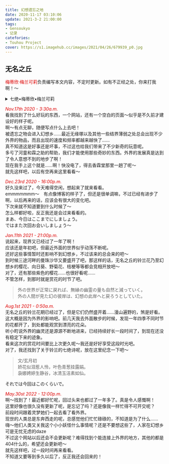 ```yaml
---
title: 幻想遗忘之地
date: 2020-11-17 03:10:06
update: 2021-3-2 21:00:00
tags:
- Gensoukyo
- 记录
catefories: 
- Touhou Project
cover: https://s1.imagehub.cc/images/2021/04/26/679939_p0.jpg
---
```


## 无名之丘

<font color="#dd0000">梅蒂欣·梅兰可莉</font>负责编写本文内容，不定时更新。如有不正经之处，你来打我啊！～  

<details>
<summary>七绝•梅蒂欣•梅兰可莉</summary>
文/夢月逸轩<br />
暗香藏蕴舞悠扬，怅惘孤独月夜凉。<br />  
抵死伶俜贪怨泣，时闲寂寞况忧伤。<br />
</details>

<font color="#dd0000"><i>Nov.17th 2020 - 3:30a.m.</i></font><br />
看我找到了什么好玩的东西，一个网站，还有一个空白的页面～似乎是不久前才建设好的样子呢。  
啊～有点无聊，随便写点什么上去吧！  
被遗忘之物会进入幻想乡……最近无缘塚以及其他一些结界薄弱之处总会出现不少外界的物品，而且出现的速度和频率都越来越快了……  
真不知道这是好事还是坏事，不过这也给我们带来了不少新奇的玩意呢。  
多亏了河童和霖之助的帮助，我们才能使用那些奇妙的东西。外界的发展真是达到了令人意想不到的地步了啊！  
现在我手上这个就是……啊！快没电了，得去香霖堂那里一趟了呢～  
就先这样吧，以后有空再来这里看看～  

<font color="#dd0000"><i>Dec.23rd 2020 - 16:00p.m.</i></font><br />
好久没来过了，今天难得空闲，想起来了就来看看。  
emmmmmmm～　有点像博客的样子了，但还是很单调嘛，不过已经有进步了啊，以后再来的话，应该会有很大的变化吧。  
下次来就不知道要到什么时候了～  
怎么样都好啦，反正我还是会过来看看的。  
まあ、今日はここまでにしましょう。  
ではまた次回お会いしましょう～  

<font color="#dd0000"><i>Jan.11th 2021 - 21:00p.m.</i></font><br />
说起来，现界又已经过了一年了啊！  
应该还是年初吧，但最近外面的世界似乎动荡不断呢。  
还好这些事情暂时还影响不到幻想乡，不过该来的总会来的吧～  
到时候三途河畔的曼珠沙华又要盛开了吧，那这样的话，无名之丘的铃兰花乃至幻想乡的樱花、向日葵、野菊花、桔梗等等都会竞相开放吧～  
对了，还有那些紫色的樱花……也很好看呢……  
不管怎样，到那时就是赏花的时节了吧。  
> 外の世界が正常に戻れば、無縁の幽霊の量も自然と減っていく。  
> 外の人間が見た幻の彼岸は、幻想の此岸へと戻ろうとしていた。  

<font color="#dd0000"><i>Aug.1st 2021 - 0:50a.m.</i></font><br />
无名之丘的铃兰花期已经过了，但是它们仍然盛开着……漫山遍野的，煞是好看。  
这大概是因为外界的影响吧。前几天我去外面散步的时候，发现一年四季不同时节的花都开了，到处都能观赏到漂亮的花朵。  
听小町说外界的幽灵还是源源不断地进来，已经持续好长一段时间了，到现在还没有稳定下来的迹象。  
看来这次的赏花时间要比上次更久呢～我还是好好享受这段时光吧。  
对了，我还找到了关于铃兰的七绝诗呢，放在这里纪念一下吧～  

> 文/玄月初  
> 娇花似泪惹人怜，叶色青葱挂露娟。  
> 袅娜娉婷生静谷，冰清玉洁素如仙。  

それでは今回はこのくらいで。

<font color="#dd0000"><i>May.30st 2022 - 12:00p.m.</i></font><br />
啊～找到了！最近都好忙呢，回过头来也都过了一年多了。真是令人感慨啊！  
这里好像也很久没有更新了呢，是忘记了吗？还是像我一样忙得不可开交呢？  
前段时间跟着灵梦她们一起去看了看外界。  
现世的人类总是东奔西走的呢，总感觉他们忙忙碌碌的，不知道是为了什么……  
嗨～他们人类又关我这个小小妖怪什么事情呢？还是不要想这些了，人家在幻想乡可是无忧无虑的daze  
不过这个网站以后还会不会更新呢？难得找到个能连接上外界的地方，其他的都是404什么的，希望还会更新吧～  
就先这样吧，过一段时间再来看看。  
不知道又要等到多久以后了，反正我还会回来的！  

